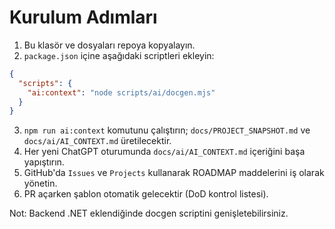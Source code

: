 # Kurulum Adımları

1) Bu klasör ve dosyaları repoya kopyalayın.
2) `package.json` içine aşağıdaki scriptleri ekleyin:
```json
{
  "scripts": {
    "ai:context": "node scripts/ai/docgen.mjs"
  }
}
```
3) `npm run ai:context` komutunu çalıştırın; `docs/PROJECT_SNAPSHOT.md` ve `docs/ai/AI_CONTEXT.md` üretilecektir.
4) Her yeni ChatGPT oturumunda `docs/ai/AI_CONTEXT.md` içeriğini başa yapıştırın.
5) GitHub'da `Issues` ve `Projects` kullanarak ROADMAP maddelerini iş olarak yönetin.
6) PR açarken şablon otomatik gelecektir (DoD kontrol listesi).

Not: Backend .NET eklendiğinde docgen scriptini genişletebilirsiniz.

